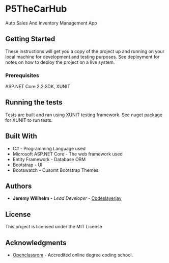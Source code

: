 # P5TheCarHub

Auto Sales And Inventory Management App

## Getting Started

These instructions will get you a copy of the project up and running on your local machine for development and testing purposes. See deployment for notes on how to deploy the project on a live system.

### Prerequisites

ASP.NET Core 2.2 SDK, XUNIT

## Running the tests

Tests are built and ran using XUNIT testing framework. See nuget package for XUNIT to run tests.

## Built With

* C# - Programming Language used
* Microsoft ASP.NET Core - The web framework used
* Entity Framework - Database ORM
* Bootstrap - UI
* Bootswatch - Cusomt Bootstrap Themes

## Authors

* **Jeremy Willhelm** - *Lead Developer* - [Codeslayerjay](https://github.com/codeslayerjay)

## License

This project is licensed under the MIT License

## Acknowledgments

* [Openclassrom](www.openclassrooms.com) - Accredited online degree coding school.
